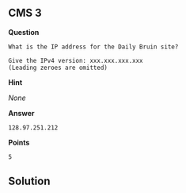 ## CMS 3

__Question__

```
What is the IP address for the Daily Bruin site?

Give the IPv4 version: xxx.xxx.xxx.xxx
(Leading zeroes are omitted)
```

__Hint__

_None_

__Answer__

```
128.97.251.212
```

__Points__

```
5
```

## Solution


